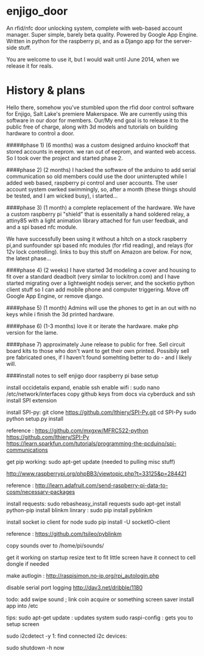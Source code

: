 enjigo_door
===========

An rfid/nfc door unlocking system, complete with web-based account manager. Super simple, barely beta quality. Powered by Google App Engine. Written in python for the raspberry pi, and as a Django app for the server-side stuff.

You are welcome to use it, but I would wait until June 2014, when we release it for reals.

History & plans
===========

Hello there, somehow you've stumbled upon the rfid door control software for Enjigo, Salt Lake's premiere Makerspace.
We are currently using this software in our door for members. Our/My end goal is to release it to the public free of charge, along with 3d models and tutorials on building hardware to control a door.

#####phase 1) (6 months)
was a custom designed arduino knockoff that stored accounts in eeprom. we ran out of eeprom, and wanted web access. So I took over the project and started phase 2.

####phase 2) (2 months)
I hacked the software of the arduino to add serial communication so old members could use the door uninterupted while I added web based, raspberry pi control and user accounts. The user account system owrked swimmingly, so, after a month (these things should be tested, and I am wicked busy), i started...

####phase 3) (1 month)
a complete replacement of the hardware. We have a custom raspberry pi "shield" that is essenitally a hand soldered relay, a attiny85 with a light animation library attached for fun user feedbak, and and a spi based nfc module.

We have successfully been using it without a hitch on a stock raspberry pi,and sunfounder spi based nfc modules (for rfid reading), and relays (for 12v lock controlling). links to buy this stuff on Amazon are below. For now, the latest phase...

####phase 4) (2 weeks)
I have started 3d modeling a cover and housing to fit over a standard deadbolt (very similar to lockitron.com) and I have started migrating over a lightweight nodejs server, and the socketio python client stuff so I can add mobile phone and computer triggering. Move off Google App Engine, or remove django.

####phase 5) (1 month)
Admins will use the phones to get in an out with no keys while i finish the 3d printed hardware. 

####phase 6) (1-3 months)
love it or iterate the hardware. make php version for the lame.

####phase 7) approximately June
release to public for free. Sell circuit board kits to those who don't want to get their own printed. Possibily sell pre fabricated ones, if I haven't found somehting better to do - and I likely will.


####install notes to self
enjigo door raspberry pi base setup

install occidetalis
expand, enable ssh
enable wifi : sudo nano /etc/network/interfaces
copy github keys from docs via cyberduck and ssh
install SPI extension

install SPI-py:
git clone https://github.com/lthiery/SPI-Py.git
 cd SPI-Py
 sudo python setup.py install



reference :
https://github.com/mxgxw/MFRC522-python
https://github.com/lthiery/SPI-Py
https://learn.sparkfun.com/tutorials/programming-the-pcduino/spi-communications

get pip working:
sudo apt-get update (needed to pulling misc stuff)


http://www.raspberrypi.org/phpBB3/viewtopic.php?t=33125&p=284421

reference : http://learn.adafruit.com/send-raspberry-pi-data-to-cosm/necessary-packages


install requests:
sudo rebasheasy_install requests
sudo apt-get install python-pip
install blinkm linrary : 
sudo pip install pyblinkm

install socket io client for node
sudo pip install -U socketIO-client


reference : https://github.com/tsileo/pyblinkm

copy sounds over to /home/pi/sounds/


get it working on startup
resize text to fit little screen
have it connect to cell dongle if needed

make autlogin :
http://raspisimon.no-ip.org/rpi_autologin.php

disable serial port logging
http://dav3.net/dribble/1180


todo:
add swipe sound ; link coin acquire or something
screen saver
install app into /etc


tips:
sudo apt-get update : updates system
sudo raspi-config : gets you to setup screen


sudo i2cdetect -y 1: find connected i2c devices:


sudo shutdown -h now
